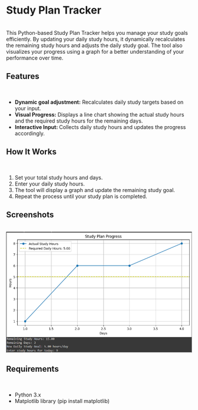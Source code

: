 <h1>Study Plan Tracker</h1> </br>
This Python-based Study Plan Tracker helps you manage your study goals efficiently. By updating your daily study hours, it dynamically recalculates the remaining study hours and adjusts the daily study goal. The tool also visualizes your progress using a graph for a better understanding of your performance over time.

<h2>Features</h2> </br>
<ul>
  
<li><b> Dynamic goal adjustment:</b> Recalculates daily study targets based on your input.
<li><b>Visual Progress:</b> Displays a line chart showing the actual study hours and the required study hours for the remaining days.</li>
<li><b>Interactive Input: </b>Collects daily study hours and updates the progress accordingly.</li>
</ul>
<h2>How It Works</h2> </br>
<ol><li>Set your total study hours and days.</li>
    <li>Enter your daily study hours.</li>
    <li>The tool will display a graph and update the remaining study goal.</li>
    <li>Repeat the process until your study plan is completed.</li></ol>




<h2>Screenshots</h2> </br>
<img src="https://github.com/nikhithaMateti/StudyPlanTracker/blob/main/Screenshot%202024-10-07%20123843.png" alt="" width="600px">




<h2>Requirements</h2> </br>
<ul><li>Python 3.x</li>
    <li>Matplotlib library (pip install matplotlib)</li>
</ul>


